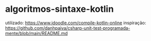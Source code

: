 # algoritmos-sintaxe-kotlin




utilizado: https://www.jdoodle.com/compile-kotlin-online
inspiração: https://github.com/danhpaiva/csharp-unit-test-programada-mente/blob/main/README.md